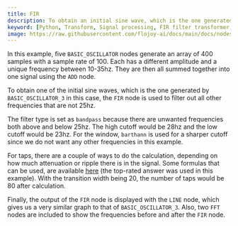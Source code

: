 ```yaml
---
title: FIR
description: To obtain an initial sine wave, which is the one generated by BASIC_OSCILLATOR_3 in this example, the FIR node is used to filter out all other frequencies that are not 25hz.
keyword: [Python, Transform, Signal processing, FIR filter transformer, Signal processing in Python, Data filtering with FIR, Python filter calculations, Streamline data analysis, Signal processing transformations, FIR filter design, Python data manipulation, Accurate data insights, FIR filtering in Python]
image: https://raw.githubusercontent.com/flojoy-ai/docs/main/docs/nodes/TRANSFORMERS/SIGNAL_PROCESSING/FIR/examples/EX1/output.jpeg
---
```


In this example, five `BASIC_OSCILLATOR` nodes generate an array of 400 samples with a sample rate of 100. 
Each has a different amplitude and a unique frequency between 10-35hz. They are then all summed together into one signal using the `ADD` node.

To obtain one of the initial sine waves, which is the one generated by `BASIC_OSCILLATOR_3` in this case, the `FIR` node is used to filter out all other frequencies that are not 25hz.

The filter type is set as `bandpass` because there are unwanted frequencies both above and below 25hz.
The high cutoff would be 28hz and the low cutoff would be 23hz. For the window, `barthann` is used for
a sharper cutoff since we do not want any other frequencies in this example. 

For taps, there are a couple of ways to do the calculation, depending on how much attenuation or ripple there is in the signal. Some formulas that can be used, are available [here](https://dsp.stackexchange.com/questions/31066/how-many-taps-does-an-fir-filter-need) (the top-rated answer
was used in this example). With the transition width being 20, the number of taps would be 80 after calculation.

Finally, the output of the `FIR` node is displayed with the `LINE` node, which gives us a very similar graph to that of `BASIC_OSCILLATOR_3`. Also, two `FFT` nodes are included to show the frequencies before and after the `FIR` node.